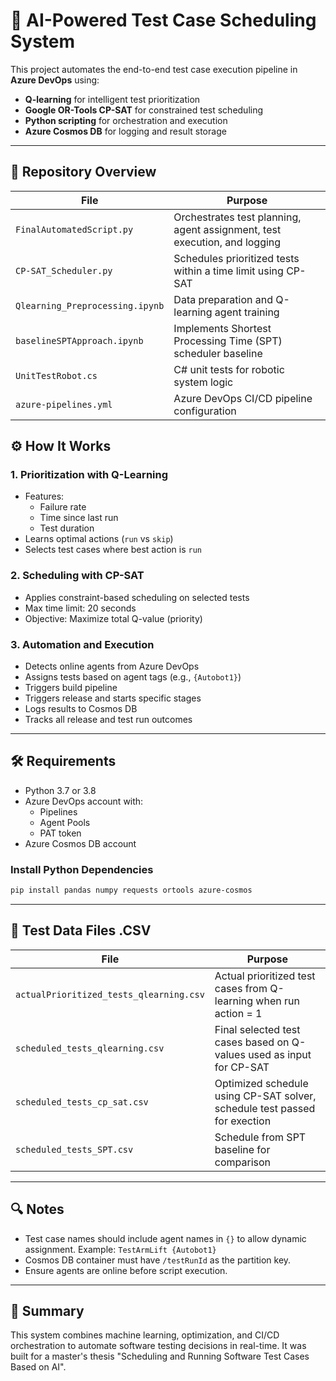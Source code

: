 # 🔧 AI-Powered Test Case Scheduling System

This project automates the end-to-end test case execution pipeline in **Azure DevOps** using:

- **Q-learning** for intelligent test prioritization  
- **Google OR-Tools CP-SAT** for constrained test scheduling  
- **Python scripting** for orchestration and execution  
- **Azure Cosmos DB** for logging and result storage  

---

## 📂 Repository Overview

| File                          | Purpose                                                                 |
|-------------------------------|-------------------------------------------------------------------------|
| `FinalAutomatedScript.py`     | Orchestrates test planning, agent assignment, test execution, and logging |
| `CP-SAT_Scheduler.py`         | Schedules prioritized tests within a time limit using CP-SAT            |
| `Qlearning_Preprocessing.ipynb`| Data preparation and Q-learning agent training                         |
| `baselineSPTApproach.ipynb`   | Implements Shortest Processing Time (SPT) scheduler baseline            |
| `UnitTestRobot.cs`            | C# unit tests for robotic system logic                                 |
| `azure-pipelines.yml`         | Azure DevOps CI/CD pipeline configuration                               |


## ⚙️ How It Works

### 1. Prioritization with Q-Learning

- Features:
  - Failure rate
  - Time since last run
  - Test duration
- Learns optimal actions (`run` vs `skip`)
- Selects test cases where best action is `run`

### 2. Scheduling with CP-SAT

- Applies constraint-based scheduling on selected tests
- Max time limit: 20 seconds
- Objective: Maximize total Q-value (priority)

### 3. Automation and Execution

- Detects online agents from Azure DevOps
- Assigns tests based on agent tags (e.g., `{Autobot1}`)
- Triggers build pipeline
- Triggers release and starts specific stages
- Logs results to Cosmos DB
- Tracks all release and test run outcomes

---

## 🛠 Requirements

- Python 3.7 or 3.8
- Azure DevOps account with:
  - Pipelines
  - Agent Pools
  - PAT token
- Azure Cosmos DB account

### Install Python Dependencies

```bash
pip install pandas numpy requests ortools azure-cosmos
```

---

## 🧪 Test Data Files .CSV

| File                          | Purpose                                                                       |
|-------------------------------|-------------------------------------------------------------------------------|
| `actualPrioritized_tests_qlearning.csv` | Actual prioritized test cases from Q-learning when run action = 1   |
| `scheduled_tests_qlearning.csv`   | Final selected test cases based on Q-values used as input for CP-SAT      |
| `scheduled_tests_cp_sat.csv`   | Optimized schedule using CP-SAT solver,  schedule test passed for exection   |
| `scheduled_tests_SPT.csv`    | Schedule from SPT baseline for comparison                                      |

---

## 🔍 Notes

- Test case names should include agent names in `{}` to allow dynamic assignment.
  Example: `TestArmLift {Autobot1}`
- Cosmos DB container must have `/testRunId` as the partition key.
- Ensure agents are online before script execution.

---

## 🧾 Summary

This system combines machine learning, optimization, and CI/CD orchestration to automate software testing decisions in real-time. It was built for a master's thesis "Scheduling and Running Software Test Cases Based on AI".

